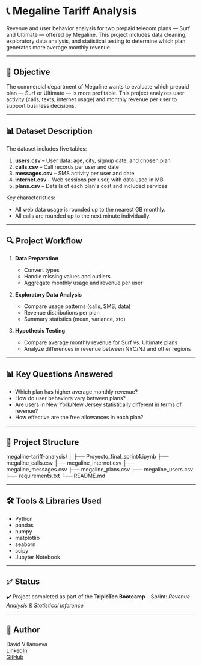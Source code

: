 # 📞 Megaline Tariff Analysis

Revenue and user behavior analysis for two prepaid telecom plans — Surf and Ultimate — offered by Megaline. This project includes data cleaning, exploratory data analysis, and statistical testing to determine which plan generates more average monthly revenue.

---

## 📌 Objective

The commercial department of Megaline wants to evaluate which prepaid plan — Surf or Ultimate — is more profitable. This project analyzes user activity (calls, texts, internet usage) and monthly revenue per user to support business decisions.

---

## 📊 Dataset Description

The dataset includes five tables:

1. **users.csv** – User data: age, city, signup date, and chosen plan  
2. **calls.csv** – Call records per user and date  
3. **messages.csv** – SMS activity per user and date  
4. **internet.csv** – Web sessions per user, with data used in MB  
5. **plans.csv** – Details of each plan's cost and included services

Key characteristics:
- All web data usage is rounded up to the nearest GB monthly.
- All calls are rounded up to the next minute individually.

---

## 🔍 Project Workflow

1. **Data Preparation**
   - Convert types
   - Handle missing values and outliers
   - Aggregate monthly usage and revenue per user

2. **Exploratory Data Analysis**
   - Compare usage patterns (calls, SMS, data)
   - Revenue distributions per plan
   - Summary statistics (mean, variance, std)

3. **Hypothesis Testing**
   - Compare average monthly revenue for Surf vs. Ultimate plans
   - Analyze differences in revenue between NYC/NJ and other regions

---

## 📊 Key Questions Answered

- Which plan has higher average monthly revenue?
- How do user behaviors vary between plans?
- Are users in New York/New Jersey statistically different in terms of revenue?
- How effective are the free allowances in each plan?

---

## 📁 Project Structure


megaline-tariff-analysis/
│
├── Proyecto_final_sprint4.ipynb
├── megaline_calls.csv
├── megaline_internet.csv
├── megaline_messages.csv
├── megaline_plans.csv
├── megaline_users.csv
├── requirements.txt
└── README.md

---

## 🛠️ Tools & Libraries Used

- Python
- pandas
- numpy
- matplotlib
- seaborn
- scipy
- Jupyter Notebook

---

## ✅ Status

✔️ Project completed as part of the **TripleTen Bootcamp** – Sprint: *Revenue Analysis & Statistical Inference*

---

## 📌 Author

David Villanueva  
[LinkedIn](https://www.linkedin.com/in/david-villanueva-59659727)  
[GitHub](https://github.com/lolapaul)
